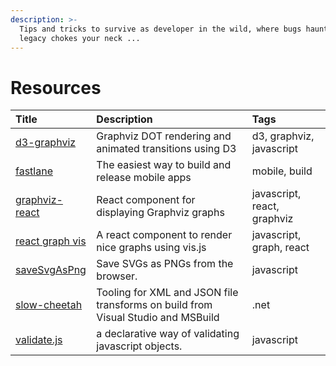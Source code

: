 ```yaml
---
description: >-
  Tips and tricks to survive as developer in the wild, where bugs haunt and
  legacy chokes your neck ...
---
```


# Resources

| Title | Description | Tags |
| :--- | :--- | :--- |
| [d3-graphviz](https://github.com/magjac/d3-graphviz) | Graphviz DOT rendering and animated transitions using D3 | d3, graphviz, javascript |
| [fastlane](https://fastlane.tools/) | The easiest way to build and release mobile apps | mobile, build |
| [graphviz-react](https://github.com/DomParfitt/graphviz-react) | React component for displaying Graphviz graphs | javascript, react, graphviz |
| [react graph vis](https://github.com/crubier/react-graph-vis) | A react component to render nice graphs using vis.js | javascript, graph, react |
| [saveSvgAsPng](https://github.com/exupero/saveSvgAsPng) | Save SVGs as PNGs from the browser. | javascript |
| [slow-cheetah](https://github.com/microsoft/slow-cheetah) | Tooling for XML and JSON file transforms on build from Visual Studio and MSBuild | .net |
| [validate.js](http://validatejs.org/) | a declarative way of validating javascript objects. | javascript |





